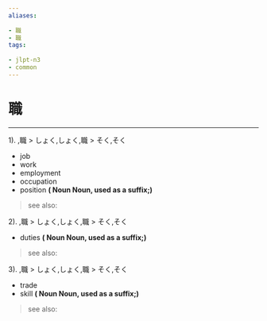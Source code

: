 ```yaml
---
aliases:
    
- 職
- 職
tags:
    
- jlpt-n3
- common
---
```


# 職
---
1).
,職 > しょく,しょく,職 > そく,そく

- job
- work
- employment
- occupation
- position
**( Noun Noun, used as a suffix;)**
> see also: 
            
2).
,職 > しょく,しょく,職 > そく,そく

- duties
**( Noun Noun, used as a suffix;)**
> see also: 
            
3).
,職 > しょく,しょく,職 > そく,そく

- trade
- skill
**( Noun Noun, used as a suffix;)**
> see also: 
            